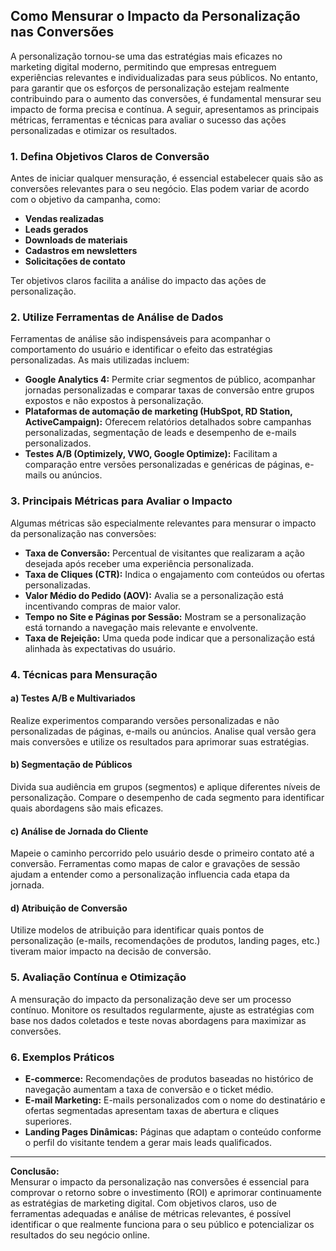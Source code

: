 
## Como Mensurar o Impacto da Personalização nas Conversões

A personalização tornou-se uma das estratégias mais eficazes no marketing digital moderno, permitindo que empresas entreguem experiências relevantes e individualizadas para seus públicos. No entanto, para garantir que os esforços de personalização estejam realmente contribuindo para o aumento das conversões, é fundamental mensurar seu impacto de forma precisa e contínua. A seguir, apresentamos as principais métricas, ferramentas e técnicas para avaliar o sucesso das ações personalizadas e otimizar os resultados.

### 1. Defina Objetivos Claros de Conversão

Antes de iniciar qualquer mensuração, é essencial estabelecer quais são as conversões relevantes para o seu negócio. Elas podem variar de acordo com o objetivo da campanha, como:

- **Vendas realizadas**
- **Leads gerados**
- **Downloads de materiais**
- **Cadastros em newsletters**
- **Solicitações de contato**

Ter objetivos claros facilita a análise do impacto das ações de personalização.

### 2. Utilize Ferramentas de Análise de Dados

Ferramentas de análise são indispensáveis para acompanhar o comportamento do usuário e identificar o efeito das estratégias personalizadas. As mais utilizadas incluem:

- **Google Analytics 4:** Permite criar segmentos de público, acompanhar jornadas personalizadas e comparar taxas de conversão entre grupos expostos e não expostos à personalização.
- **Plataformas de automação de marketing (HubSpot, RD Station, ActiveCampaign):** Oferecem relatórios detalhados sobre campanhas personalizadas, segmentação de leads e desempenho de e-mails personalizados.
- **Testes A/B (Optimizely, VWO, Google Optimize):** Facilitam a comparação entre versões personalizadas e genéricas de páginas, e-mails ou anúncios.

### 3. Principais Métricas para Avaliar o Impacto

Algumas métricas são especialmente relevantes para mensurar o impacto da personalização nas conversões:

- **Taxa de Conversão:** Percentual de visitantes que realizaram a ação desejada após receber uma experiência personalizada.
- **Taxa de Cliques (CTR):** Indica o engajamento com conteúdos ou ofertas personalizadas.
- **Valor Médio do Pedido (AOV):** Avalia se a personalização está incentivando compras de maior valor.
- **Tempo no Site e Páginas por Sessão:** Mostram se a personalização está tornando a navegação mais relevante e envolvente.
- **Taxa de Rejeição:** Uma queda pode indicar que a personalização está alinhada às expectativas do usuário.

### 4. Técnicas para Mensuração

#### a) Testes A/B e Multivariados

Realize experimentos comparando versões personalizadas e não personalizadas de páginas, e-mails ou anúncios. Analise qual versão gera mais conversões e utilize os resultados para aprimorar suas estratégias.

#### b) Segmentação de Públicos

Divida sua audiência em grupos (segmentos) e aplique diferentes níveis de personalização. Compare o desempenho de cada segmento para identificar quais abordagens são mais eficazes.

#### c) Análise de Jornada do Cliente

Mapeie o caminho percorrido pelo usuário desde o primeiro contato até a conversão. Ferramentas como mapas de calor e gravações de sessão ajudam a entender como a personalização influencia cada etapa da jornada.

#### d) Atribuição de Conversão

Utilize modelos de atribuição para identificar quais pontos de personalização (e-mails, recomendações de produtos, landing pages, etc.) tiveram maior impacto na decisão de conversão.

### 5. Avaliação Contínua e Otimização

A mensuração do impacto da personalização deve ser um processo contínuo. Monitore os resultados regularmente, ajuste as estratégias com base nos dados coletados e teste novas abordagens para maximizar as conversões.

### 6. Exemplos Práticos

- **E-commerce:** Recomendações de produtos baseadas no histórico de navegação aumentam a taxa de conversão e o ticket médio.
- **E-mail Marketing:** E-mails personalizados com o nome do destinatário e ofertas segmentadas apresentam taxas de abertura e cliques superiores.
- **Landing Pages Dinâmicas:** Páginas que adaptam o conteúdo conforme o perfil do visitante tendem a gerar mais leads qualificados.

---

**Conclusão:**  
Mensurar o impacto da personalização nas conversões é essencial para comprovar o retorno sobre o investimento (ROI) e aprimorar continuamente as estratégias de marketing digital. Com objetivos claros, uso de ferramentas adequadas e análise de métricas relevantes, é possível identificar o que realmente funciona para o seu público e potencializar os resultados do seu negócio online.
```